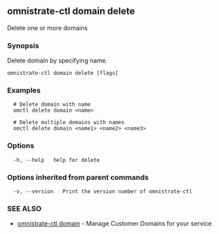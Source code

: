 ## omnistrate-ctl domain delete

Delete one or more domains

### Synopsis

Delete domain by specifying name.

```
omnistrate-ctl domain delete [flags]
```

### Examples

```
  # Delete domain with name
  omctl delete domain <name>

  # Delete multiple domains with names
  omctl delete domain <name1> <name2> <name3>
```

### Options

```
  -h, --help   help for delete
```

### Options inherited from parent commands

```
  -v, --version   Print the version number of omnistrate-ctl
```

### SEE ALSO

* [omnistrate-ctl domain](omnistrate-ctl_domain.md)	 - Manage Customer Domains for your service

